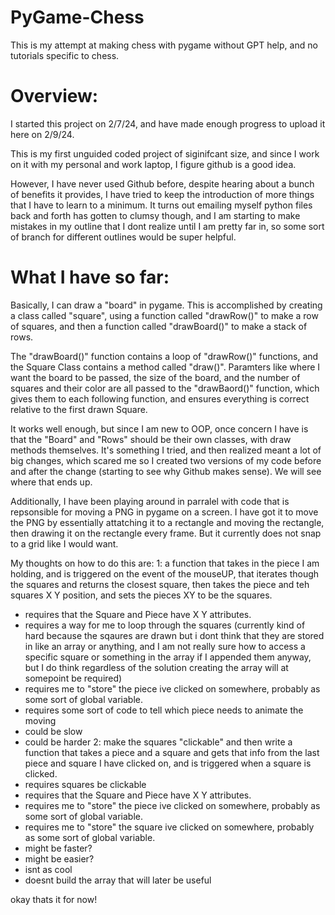 # PyGame-Chess
This is my attempt at making chess with pygame without GPT help, and no tutorials specific to chess.

# Overview:
I started this project on 2/7/24, and have made enough progress to upload it here on 2/9/24.

This is my first unguided coded project of siginifcant size, and since I work on it with my personal and work laptop, I figure github is a good idea.

However, I have never used Github before, despite hearing about a bunch of benefits it provides, I have tried to keep the introduction of more things that I have to learn to a minimum. It turns out emailing myself python files back and forth has gotten to clumsy though, and I am starting to make mistakes in my outline that I dont realize until I am pretty far in, so some sort of branch for different outlines would be super helpful.

# What I have so far:
Basically, I can draw a "board" in pygame. This is accomplished by creating a class called "square", using a function called "drawRow()" to make a row of squares, and then a function called "drawBoard()" to make a stack of rows.

The "drawBoard()" function contains a loop of "drawRow()" functions, and the Square Class contains a method called "draw()". Paramters like where I want the board to be passed, the size of the board, and the number of squares and their color are all passed to the "drawBaord()" function, which gives them to each following function, and ensures everything is correct relative to the first drawn Square.

It works well enough, but since I am new to OOP, once concern I have is that the "Board" and "Rows" should be their own classes, with draw methods themselves. It's something I tried, and then realized meant a lot of big changes, which scared me so I created two versions of my code before and after the change (starting to see why Github makes sense). We will see where that ends up.

Additionally, I have been playing around in parralel with code that is repsonsible for moving a PNG in pygame on a screen. I have got it to move the PNG by essentially attatching it to a rectangle and moving the rectangle, then drawing it on the rectangle every frame. But it currently does not snap to a grid like I would want.

My thoughts on how to do this are:
1: a function that takes in the piece I am holding, and is triggered on the event of the mouseUP, that iterates though the squares and returns the closest square, then takes the piece and teh squares X Y position, and sets the pieces XY to be the squares.
  - requires that the Square and Piece have X Y attributes.
  - requires a way for me to loop through the squares (currently kind of hard because the sqaures are drawn but i dont think that they are stored in like an array or anything, and I am not really sure how to access a specific square or something in the array if I appended them anyway, but I do think regardless of the solution creating the array will at somepoint be required)
  - requires me to "store" the piece ive clicked on somewhere, probably as some sort of global variable.
  - requires some sort of code to tell which piece needs to animate the moving
  - could be slow
  - could be harder
2: make the squares "clickable" and then write a function that takes a piece and a square and gets that info from the last piece and square I have clicked on, and is triggered when a square is clicked.
  - requires squares be clickable
  - requires that the Square and Piece have X Y attributes.
  - requires me to "store" the piece ive clicked on somewhere, probably as some sort of global variable.
  - requires me to "store" the square ive clicked on somewhere, probably as some sort of global variable.
  - might be faster?
  - might be easier?
  - isnt as cool
  - doesnt build the array that will later be useful

okay thats it for now!

